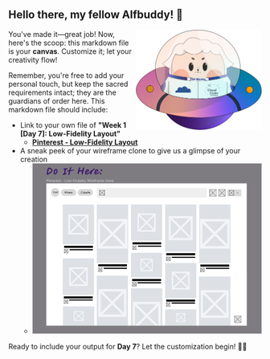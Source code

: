 ## Hello there, my fellow Alfbuddy! 💖

<img align="right" width="250px" src="../../assets/alf/alf-ufo.png">

You've made it—great job! Now, here's the scoop: this markdown file is your **canvas**. Customize it; let your creativity flow!

Remember, you're free to add your personal touch, but keep the sacred requirements intact; they are the guardians of order here. This markdown file should include:
- Link to your own file of **"Week 1 [Day 7]: Low-Fidelity Layout"**
    - [**Pinterest - Low-Fidelity Layout**](https://www.figma.com/file/aMED4lCekWoTQSGzM35NR0/Week-1%3A-Low-Fidelity-Layout-(Community)?type=design&node-id=0%3A1&mode=design&t=krX3TNaqT5AdWP0V-1)
- A sneak peek of your wireframe clone to give us a glimpse of your creation
    - ![alt text](image-6.png)


Ready to include your output for **Day 7**? Let the customization begin! 🚀✨

<!-- You may now delete and modify the content of this file -->